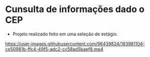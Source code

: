# Cunsulta de informações dado o CEP

- Projeto realizado feito em uma seleção de estágio.



https://user-images.githubusercontent.com/96439824/183981104-ce50981b-ffc4-49f5-adc2-cc58ad5baef8.mp4

